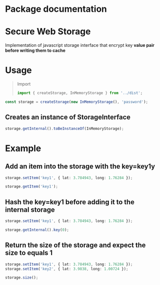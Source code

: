 # Package documentation

# Secure Web Storage

Implementation of javascript storage interface that encrypt key **value pair before writing them to cache**

# Usage

> Import
>
> ```ts
> import { createStorage, InMemoryStorage } from '../dist';
> ```

```ts
const storage = createStorage(new InMemoryStorage(), 'password');
```

## Creates an instance of StorageInterface

```ts
storage.getInternal().toBeInstanceOf(InMemoryStorage);
```

# Example

## Add an item into the storage with the key=key1y

```ts
storage.setItem('key1', { lat: 3.784943, long: 1.76284 });

storage.getItem('key1');
```

## Hash the key=key1 before adding it to the internal storage

```ts
storage.setItem('key1', { lat: 3.784943, long: 1.76284 });

storage.getInternal().key(0);
```

## Return the size of the storage and expect the size to equals 1

```ts
storage.setItem('key1', { lat: 3.784943, long: 1.76284 });
storage.setItem('key2', { lat: 3.9838, long: 1.00724 });

storage.size();
```
